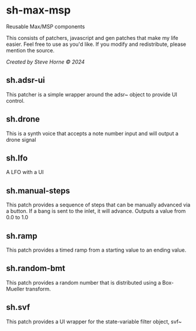 # sh-max-msp
Reusable Max/MSP components

This consists of patchers, javascript and gen patches that make my life easier.
Feel free to use as you'd like.  If you modify and redistribute, please mention the source.

*Created by Steve Horne &copy; 2024*

## sh.adsr-ui
This patcher is a simple wrapper around the adsr~ object to provide UI control.

## sh.drone
This is a synth voice that accepts a note number input and will output a drone signal

## sh.lfo
A LFO with a UI

## sh.manual-steps
This patch provides a sequence of steps that can be manually advanced via a button.  If a bang is sent to the inlet, 
it will advance.  Outputs a value from 0.0 to 1.0

## sh.ramp
This patch provides a timed ramp from a starting value to an ending value.

## sh.random-bmt
This patch provides a random number that is distributed using a Box-Mueller transform.

## sh.svf
This patch provides a UI wrapper for the state-variable filter object, svf~
